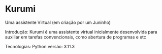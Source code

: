 # Kurumi
Uma assistente Virtual (em criação por um Juninho)

Introdução:
    Kurumi é uma assistente virtual inicialmente desenvolvida para auxiliar em tarefas convencionais, como abertura de programas e etc

Tecnologias:
    Python versão: 3.11.3
        